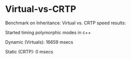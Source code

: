 # Virtual-vs-CRTP

Benchmark on Inheritance: Virtual vs. CRTP speed results:

Started timing polymorphic modes in c++

Dynamic (Virtuals): 16659 msecs

Static (CRTP): 0 msecs